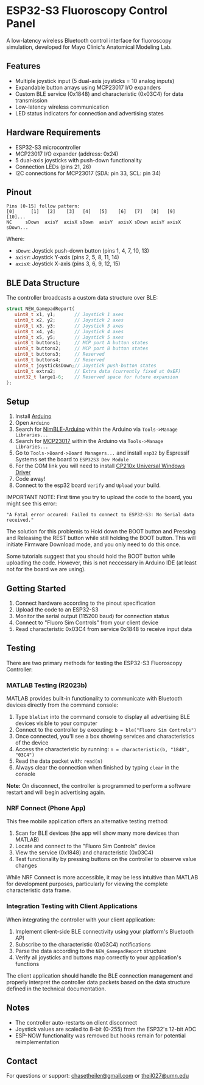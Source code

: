 # ESP32-S3 Fluoroscopy Control Panel

A low-latency wireless Bluetooth control interface for fluoroscopy simulation, developed for Mayo Clinic's Anatomical Modeling Lab.

## Features

- Multiple joystick input (5 dual-axis joysticks = 10 analog inputs)
- Expandable button arrays using MCP23017 I/O expanders
- Custom BLE service (0x1848) and characteristic (0x03C4) for data transmission
- Low-latency wireless communication
- LED status indicators for connection and advertising states

## Hardware Requirements

- ESP32-S3 microcontroller
- MCP23017 I/O expander (address: 0x24)
- 5 dual-axis joysticks with push-down functionality
- Connection LEDs (pins 21, 26)
- I2C connections for MCP23017 (SDA: pin 33, SCL: pin 34)

## Pinout

```
Pins [0-15] follow pattern:
[0]      [1]   [2]    [3]   [4]   [5]    [6]   [7]   [8]   [9]   [10]...
NC     sDown  axisY  axisX sDown  axisY  axisX sDown axisY axisX sDown...
```

Where:
- `sDown`: Joystick push-down button (pins 1, 4, 7, 10, 13)
- `axisY`: Joystick Y-axis (pins 2, 5, 8, 11, 14)
- `axisX`: Joystick X-axis (pins 3, 6, 9, 12, 15)

## BLE Data Structure

The controller broadcasts a custom data structure over BLE:

```cpp
struct NEW_GamepadReport{
   uint8_t x1, y1;       // Joystick 1 axes
   uint8_t x2, y2;       // Joystick 2 axes
   uint8_t x3, y3;       // Joystick 3 axes
   uint8_t x4, y4;       // Joystick 4 axes
   uint8_t x5, y5;       // Joystick 5 axes
   uint8_t buttons1;     // MCP port A button states
   uint8_t buttons2;     // MCP port B button states
   uint8_t buttons3;     // Reserved
   uint8_t buttons4;     // Reserved
   uint8_t joysticksDown;// Joystick push-button states
   uint8_t extra2;       // Extra data (currently fixed at 0xEF)
   uint32_t large1-6;    // Reserved space for future expansion
};
```

## Setup

1. Install [Arduino](https://www.arduino.cc/en/software) 
2. Open `Arduino`
3. Search for [NimBLE-Arduino](https://github.com/h2zero/NimBLE-Arduino) within the Arduino via `Tools->Manage Libraries...`
4. Search for [MCP23017](https://github.com/blemasle/arduino-mcp23017) within the Arduino via `Tools->Manage Libraries...`
5. Go to `Tools->Board->Board Managers...` and install `esp32` by Espressif Systems set the board to `ESP32S3 Dev Module`
6. For the COM link you will need to install [CP210x Universal Windows Driver](https://www.silabs.com/developer-tools/usb-to-uart-bridge-vcp-drivers?tab=downloads)
7. Code away!
8. Connect to the esp32 board `Verify` and `Upload` your build. 

IMPORTANT NOTE: First time you try to upload the code to the board, you might see this error:
```
"A Fatal error occured: Failed to connect to ESP32-S3: No Serial data received."
```
The solution for this problemis to Hold down the BOOT button and Pressing and Releasing the REST button while still holding the BOOT button. This will initiate Firmware Download mode, and you only need to do this once.

Some tutorials suggest that you should hold the BOOT button while uploading the code. However, this is not neccessary in Arduino IDE (at least not for the board we are using).

## Getting Started

1. Connect hardware according to the pinout specification
2. Upload the code to an ESP32-S3
3. Monitor the serial output (115200 baud) for connection status
4. Connect to "Fluoro Sim Controls" from your client device
5. Read characteristic 0x03C4 from service 0x1848 to receive input data

## Testing

There are two primary methods for testing the ESP32-S3 Fluoroscopy Controller:

### MATLAB Testing (R2023b)
MATLAB provides built-in functionality to communicate with Bluetooth devices directly from the command console:

1. Type `blelist` into the command console to display all advertising BLE devices visible to your computer
2. Connect to the controller by executing: `b = ble("Fluoro Sim Controls")`
3. Once connected, you'll see a box showing services and characteristics of the device
4. Access the characteristic by running: `n = characteristic(b, "1848", "03C4")`
5. Read the data packet with: `read(n)`
6. Always clear the connection when finished by typing `clear` in the console

**Note:** On disconnect, the controller is programmed to perform a software restart and will begin advertising again.

### NRF Connect (Phone App)
This free mobile application offers an alternative testing method:

1. Scan for BLE devices (the app will show many more devices than MATLAB)
2. Locate and connect to the "Fluoro Sim Controls" device
3. View the service (0x1848) and characteristic (0x03C4)
4. Test functionality by pressing buttons on the controller to observe value changes

While NRF Connect is more accessible, it may be less intuitive than MATLAB for development purposes, particularly for viewing the complete characteristic data frame.

### Integration Testing with Client Applications

When integrating the controller with your client application:

1. Implement client-side BLE connectivity using your platform's Bluetooth API
2. Subscribe to the characteristic (0x03C4) notifications
3. Parse the data according to the `NEW_GamepadReport` structure
4. Verify all joysticks and buttons map correctly to your application's functions

The client application should handle the BLE connection management and properly interpret the controller data packets based on the data structure defined in the technical documentation.

## Notes

- The controller auto-restarts on client disconnect
- Joystick values are scaled to 8-bit (0-255) from the ESP32's 12-bit ADC
- ESP-NOW functionality was removed but hooks remain for potential reimplementation 

## Contact

For questions or support: chasetheiler@gmail.com or theil027@umn.edu
